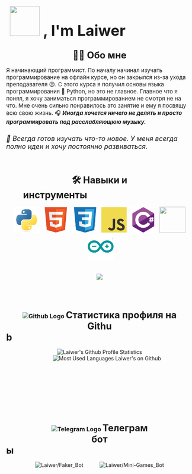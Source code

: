 <div class="hi">
    <h1 style="font-size: 40px; padding-left: 10px;">
    <img height="80" width="80" src="https://static.wixstatic.com/media/e22ba2_6bfc7cece3dc4cff8964b50dbb61d586~mv2.gif">
    , I'm Laiwer
    </h1>
</div>

<div class="about-me">
    <h3 align="center">
        <span style="font-size: 25px;">👨‍💻 Обо мне</span>
    </h3>
    <p style="font-size: 15px; font-weight: 400;">
    Я начинающий программист. По началу начинал изучать программирование на офлайн курсе, но он закрылся из-за ухода преподавателя 😥. С этого курса я получил основы языка программирования 🐍 Python, но это не главное. Главное что я понял, я хочу заниматься программированием не смотря не на что. Мне очень сильно понравилось это занятие и ему я посвящу всю свою жизнь. 🎧 <span style="font-weight: 700; font-style: italic">Иногда хочется ничего не делять и просто программировать под расслабляющюю музыку.</span>
    </p>
    <h6 style="font-size: 18px; padding-bottom: 20px;">
    🌟 Всегда готов изучать что-то новое. У меня всегда полно идеи и хочу постоянно развиваться.   
    </h6>
</div>

<div class="skills" align="center">
    <h3>
        <span style="font-size: 25px; padding-right: 240px">🛠️ Навыки и инструменты</span>
    </h3>
    <img src="https://raw.githubusercontent.com/devicons/devicon/master/icons/python/python-original.svg" alt="python" width="70" height="70"/>
    <img src="https://raw.githubusercontent.com/devicons/devicon/master/icons/html5/html5-original.svg" alt="" width="70" height="70" style="margin-left: 5px;"/>
    <img src="https://raw.githubusercontent.com/devicons/devicon/master/icons/css3/css3-original.svg" alt="" width="70" height="70" style="margin-left: 5px;"/>
    <img src="https://raw.githubusercontent.com/devicons/devicon/master/icons/javascript/javascript-original.svg" alt="" width="70" height="70" style="margin-left: 5px;"/>
    <img src="https://raw.githubusercontent.com/devicons/devicon/master/icons/csharp/csharp-original.svg" alt="" width="70" height="70" style="margin-left: 5px;"/>
    <img height="70" width="70" src="https://cdn.simpleicons.org/unity/ffffff" style="margin-left: 5px;"/>
    <img src="https://raw.githubusercontent.com/devicons/devicon/master/icons/arduino/arduino-original.svg" alt="" width="70" height="70" style="margin-left: 5px;"/>
    <p style="padding-top: 20px;">
        <img src="https://www.codewars.com/users/Laiwers/badges/large"/>
    </p>
</div>

<div class="github-stats" style="padding-top: 40px;">
    <h3 align="center">
    <img height="28" width="40" src="https://cdn.simpleicons.org/github/ffffff" alt="Github Logo"/>
        <span style="font-size: 25px; font-weight: bold; padding-right: 800px;">Статистика профиля на Github</span>
    </h3>
    <p align="center">
        <img src="https://github-readme-stats.vercel.app/api?username=Laiwer&show_icons=true&theme=tokyonight&include_all_commits=true" alt="Laiwer's Github Profile Statistics"/>
        <img src="https://github-readme-stats.vercel.app/api/top-langs/?username=Laiwer&layout=compact&theme=tokyonight" alt="Most Used Languages Laiwer's on Github" style="margin-bottom: 40px; margin-left: 40px;"/>
    </p>
    <p align="center" style="margin-top: 30px;">
        <img src="https://github-readme-activity-graph.vercel.app/graph?username=Laiwer&theme=tokyo-night" alt=""/>
    </p>
</div>

<!-- <div class="rating">
    <p align="center">
        <span style="font-size: 25px; font-weight: bold;">🏆 Трофеи</span>
    </p>
    <p align="center" style="margin-top: 10px;">
        <img src="https://github-profile-trophy.vercel.app/?username=Laiwer&theme=tokyonight&margin-w=15" alt="">
    </p>
</div> -->

<div class="pin-repo-telegram-bots" style="padding-top: 40px;">
    <h3 align="center">
    <img height="28" width="40" src="https://cdn.simpleicons.org/telegram" alt="Telegram Logo"/>
        <span style="font-size: 25px; font-weight: bold; padding-right: 700px;">Телеграм боты</span>
    </h3>
    <p align="center" style="margin-top: 10px;">
        <img src="https://github-readme-stats.vercel.app/api/pin?username=Laiwer&repo=Faker_Bot&theme=tokyonight&show_owner=true" alt="Laiwer/Faker_Bot"/>
        <img src="https://github-readme-stats.vercel.app/api/pin?username=Laiwer&repo=Mini-Games_Bot&theme=tokyonight&show_owner=true" alt="Laiwer/Mini-Games_Bot" style="margin-left: 40px;"/>
    </p>
</div>